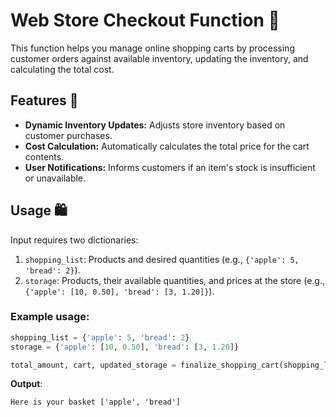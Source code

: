 # Web Store Checkout Function 🛒

This function helps you manage online shopping carts by processing customer orders against available inventory, updating the inventory, and calculating the total cost.

## Features 🌟
- **Dynamic Inventory Updates:** Adjusts store inventory based on customer purchases.
- **Cost Calculation:** Automatically calculates the total price for the cart contents.
- **User Notifications:** Informs customers if an item's stock is insufficient or unavailable.

## Usage 🛍️
Input requires two dictionaries:
1. `shopping_list`: Products and desired quantities (e.g., `{'apple': 5, 'bread': 2}`).
2. `storage`: Products, their available quantities, and prices at the store (e.g., `{'apple': [10, 0.50], 'bread': [3, 1.20]}`).

### Example usage:
```python
shopping_list = {'apple': 5, 'bread': 2}
storage = {'apple': [10, 0.50], 'bread': [3, 1.20]}

total_amount, cart, updated_storage = finalize_shopping_cart(shopping_list, storage)
```
**Output**:
```
Here is your basket ['apple', 'bread']
```

